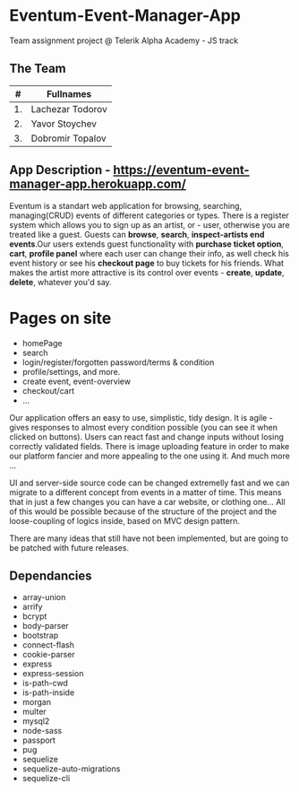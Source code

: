# Eventum-Event-Manager-App

Team assignment project @ Telerik Alpha Academy - JS track

## The Team

| #     |      Fullnames      |
| ----- | ------------------  |
| 1.	  |  Lachezar Todorov 	|
| 2.    |  Yavor Stoychev     |
| 3.	  |  Dobromir Topalov   |

## App Description - https://eventum-event-manager-app.herokuapp.com/

Eventum is a standart web application for browsing, searching, managing(CRUD) events of different categories or types. There is a register system which allows you to sign up as an artist, or - user, otherwise you are treated like a guest. Guests can **browse**, **search**, **inspect-artists end events**.Our users extends guest functionality with **purchase ticket option**, **cart**, **profile panel** where each user can change their info, as well check his event history or see his **checkout page** to buy tickets for his friends. What makes the artist more attractive is its control over events - **create**, **update**, **delete**, whatever you'd say.

# Pages on site
  * homePage
  * search
  * login/register/forgotten password/terms & condition
  * profile/settings, and more.
  * create event, event-overview
  * checkout/cart
  * ...

Our application offers an easy to use, simplistic, tidy design. It is agile - gives responses to almost every condition possible (you can see it when clicked on buttons). Users can react fast and change inputs without losing correctly validated fields. There is image uploading feature in order to make our platform fancier and more appealing to the one using it. And much more ...

UI and server-side source code can be changed extremelly fast and we can migrate to a different concept from events in a matter of time. This means that in just a few changes you can have a car website, or clothing one... All of this would be possible because of the structure of the project and the loose-coupling of logics inside, based on MVC design pattern.

There are many ideas that still have not been implemented, but are going to be patched with future releases. 

## Dependancies

  * array-union
  * arrify
  * bcrypt
  * body-parser
  * bootstrap
  * connect-flash
  * cookie-parser
  * express
  * express-session
  * is-path-cwd
  * is-path-inside
  * morgan
  * multer
  * mysql2
  * node-sass
  * passport
  * pug
  * sequelize
  * sequelize-auto-migrations
  * sequelize-cli
